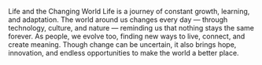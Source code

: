 Life and the Changing World
Life is a journey of constant growth, learning, and adaptation. The world around us changes every day — through technology, culture, and nature — reminding us that nothing stays the same forever. As people, we evolve too, finding new ways to live, connect, and create meaning. Though change can be uncertain, it also brings hope, innovation, and endless opportunities to make the world a better place.
